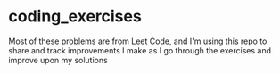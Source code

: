 # coding_exercises
Most of these problems are from Leet Code, and I'm using this repo to share and track improvements I make as I go through the exercises and improve upon my solutions
